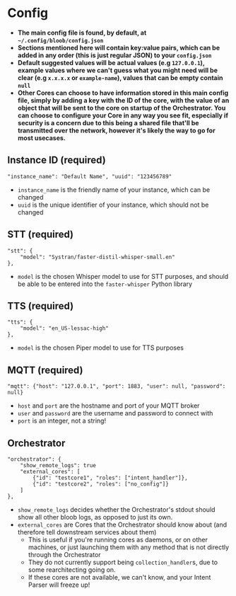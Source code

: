 # Config

* **The main config file is found, by default, at `~/.config/bloob/config.json`**
* **Sections mentioned here will contain key:value pairs, which can be added in any order (this is just regular JSON) to your `config.json`**
* **Default suggested values will be actual values (e.g `127.0.0.1`), example values where we can't guess what you might need will be clear (e.g `x.x.x.x` or `example-name`), values that can be empty contain `null`**
* **Other Cores can choose to have information stored in this main config file, simply by adding a key with the ID of the core, with the value of an object that will be sent to the core on startup of the Orchestrator. You can choose to configure your Core in any way you see fit, especially if security is a concern due to this being a shared file that'll be transmitted over the network, however it's likely the way to go for most usecases.**

## Instance ID (required)
```
"instance_name": "Default Name", "uuid": "123456789"
```

* `instance_name` is the friendly name of your instance, which can be changed
* `uuid` is the unique identifier of your instance, which should not be changed

## STT (required)
```
"stt": {
    "model": "Systran/faster-distil-whisper-small.en"
},
```

* `model` is the chosen Whisper model to use for STT purposes, and should be able to be entered into the `faster-whisper` Python library

## TTS (required)
```
"tts": {
    "model": "en_US-lessac-high"
},
```

* `model` is the chosen Piper model to use for TTS purposes

## MQTT (required)
```
"mqtt": {"host": "127.0.0.1", "port": 1883, "user": null, "password": null}
```

* `host` and `port` are the hostname and port of your MQTT broker
* `user` and `password` are the username and password to connect with
* `port` is an integer, not a string!

## Orchestrator
```
"orchestrator": {
    "show_remote_logs": true
    "external_cores": [
        {"id": "testcore1", "roles": ["intent_handler"]},
        {"id": "testcore2", "roles": ["no_config"]}
    ]
},
```

* `show_remote_logs` decides whether the Orchestrator's stdout should show all other bloob logs, as opposed to just its own.
* `external_cores` are Cores that the Orchestrator should know about (and therefore tell downstream services about them)
    * This is useful if you're running cores as daemons, or on other machines, or just launching them with any method that is not directly through the Orchestrator
    * They do not currently support being `collection_handler`s, due to some rearchitecting going on.
    * If these cores are not available, we can't know, and your Intent Parser will freeze up!